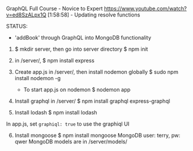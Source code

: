 GraphQL Full Course - Novice to Expert
https://www.youtube.com/watch?v=ed8SzALpx1Q
[1:58:58] - Updating resolve functions

STATUS:
- 'addBook' through GraphQL into MongoDB functionality

1) $ mkdir server, then go into server directory
   $ npm init

2) in /server/,
  $ npm install express

3) Create app.js in /server/, then install nodemon globally
  $ sudo npm install nodemon -g
    - To start app.js on nodemon
    $ nodemon app

4) Install graphql in /server/
  $ npm install graphql express-graphql

5) Install lodash
  $ npm install lodash

In app.js, set `graphiql: true` to use the graphiql UI


6) Install mongoose
$ npm install mongoose
MongoDB user: terry, pw: qwer
MongoDB models are in /server/models/
